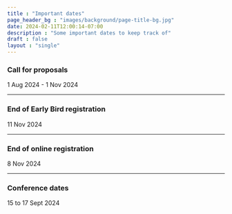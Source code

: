```yaml
---
title : "Important dates"
page_header_bg : "images/background/page-title-bg.jpg"
date: 2024-02-11T12:00:14-07:00
description : "Some important dates to keep track of"
draft : false
layout : "single"
---
```


### Call for proposals
1 Aug 2024 - 1 Nov 2024

---

### End of Early Bird registration
11 Nov 2024

---

### End of online registration
8 Nov 2024

---

### Conference dates
15 to 17 Sept 2024